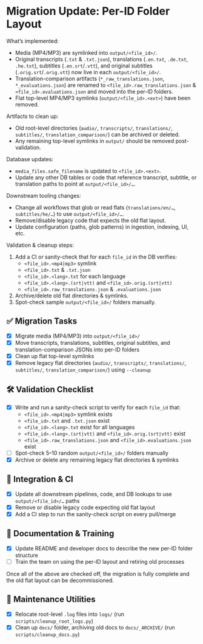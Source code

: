 Migration Update: Per-ID Folder Layout
======================================

What’s implemented:
  - Media (MP4/MP3) are symlinked into `output/<file_id>/`.
  - Original transcripts (`.txt` & `.txt.json`), translations (`.en.txt`, `.de.txt`, `.he.txt`), subtitles (`.en.srt`/`.vtt`), and original subtitles (`.orig.srt`/`.orig.vtt`) now live in each `output/<file_id>/`.
  - Translation-comparison artifacts (`*_raw_translations.json`, `*_evaluations.json`) are renamed to `<file_id>.raw_translations.json` & `<file_id>.evaluations.json` and moved into the per-ID folders.
  - Flat top-level MP4/MP3 symlinks (`output/<file_id>.<ext>`) have been removed.

Artifacts to clean up:
  - Old root-level directories (`audio/`, `transcripts/`, `translations/`, `subtitles/`, `translation_comparison/`) can be archived or deleted.
  - Any remaining top-level symlinks in `output/` should be removed post-validation.

Database updates:
  - `media_files.safe_filename` is updated to `<file_id>.<ext>`.
  - Update any other DB tables or code that reference transcript, subtitle, or translation paths to point at `output/<file_id>/…`.

Downstream tooling changes:
  - Change all workflows that glob or read flats (`translations/en/…`, `subtitles/he/…`) to use `output/<file_id>/…`.
  - Remove/disable legacy code that expects the old flat layout.
  - Update configuration (paths, glob patterns) in ingestion, indexing, UI, etc.

Validation & cleanup steps:
  1) Add a CI or sanity-check that for each `file_id` in the DB verifies:
     - `<file_id>.<mp4|mp3>` symlink
     - `<file_id>.txt` & `.txt.json`
     - `<file_id>.<lang>.txt` for each language
     - `<file_id>.<lang>.(srt|vtt)` and `<file_id>.orig.(srt|vtt)`
     - `<file_id>.raw_translations.json` & `.evaluations.json`
  2) Archive/delete old flat directories & symlinks.
  3) Spot-check sample `output/<file_id>/` folders manually.

## ✅ Migration Tasks
- [x] Migrate media (MP4/MP3) into `output/<file_id>/`
- [x] Move transcripts, translations, subtitles, original subtitles, and translation-comparison JSONs into per-ID folders
- [x] Clean up flat top-level symlinks
- [x] Remove legacy flat directories (`audio/`, `transcripts/`, `translations/`, `subtitles/`, `translation_comparison/`) using `--cleanup`

## 🛠 Validation Checklist
- [x] Write and run a sanity-check script to verify for each `file_id` that:
  - `<file_id>.<mp4|mp3>` symlink exists
  - `<file_id>.txt` and `.txt.json` exist
  - `<file_id>.<lang>.txt` exist for all languages
  - `<file_id>.<lang>.(srt|vtt)` and `<file_id>.orig.(srt|vtt)` exist
  - `<file_id>.raw_translations.json` and `<file_id>.evaluations.json` exist
- [ ] Spot-check 5–10 random `output/<file_id>/` folders manually
- [x] Archive or delete any remaining legacy flat directories & symlinks

## 🔄 Integration & CI
- [x] Update all downstream pipelines, code, and DB lookups to use `output/<file_id>/…` paths
- [x] Remove or disable legacy code expecting old flat layout
- [x] Add a CI step to run the sanity-check script on every pull/merge

## 📖 Documentation & Training
- [x] Update README and developer docs to describe the new per-ID folder structure
- [ ] Train the team on using the per-ID layout and retiring old processes

Once all of the above are checked off, the migration is fully complete and the old flat layout can be decommissioned.
## 🧹 Maintenance Utilities
- [x] Relocate root-level `.log` files into `logs/` (run `scripts/cleanup_root_logs.py`)
- [x] Clean up `docs/` folder, archiving old docs to `docs/_ARCHIVE/` (run `scripts/cleanup_docs.py`)
